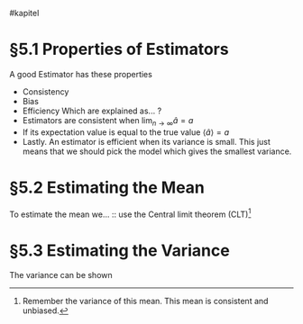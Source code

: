 #kapitel 
# §5.1 Properties of Estimators
A good Estimator has these properties
- Consistency
- Bias
- Efficiency
Which are explained as...
?
- Estimators are consistent when $\lim_{n \to \infty} â = a$
- If its expectation value is equal to the true value $\langle â \rangle = a$
- Lastly. An estimator is efficient when its variance is small. This just means that we should pick the model which gives the smallest variance.

# §5.2 Estimating the Mean
To estimate the mean we... :: use the Central limit theorem (CLT)[^1]

# §5.3 Estimating the Variance
The variance can be shown

[^1]: Remember the variance of this mean. This mean is consistent and unbiased.